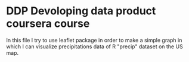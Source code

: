 # DDP Devoloping  data product coursera course

In this file I try to use leaflet package in order to make a simple graph in which I can visualize precipitations data of R "precip" dataset on the US map.
